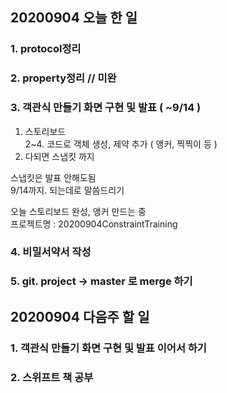## 20200904 오늘 한 일
### 1. protocol정리

### 2. property정리 // 미완

### 3. 객관식 만들기 화면 구현 및 발표 ( ~9/14 )
1. 스토리보드  
2~4. 코드로 객체 생성, 제약 추가 ( 앵커, 찍찍이 등 )  
5. 다되면 스냅킷 까지  

스냅킷은 발표 안해도됨  
9/14까지. 되는데로 말씀드리기  

오늘 스토리보드 완성, 앵커 만드는 중  
프로젝트명 : 20200904ConstraintTraining  

### 4. 비밀서약서 작성

### 5. git. project -> master 로 merge 하기

## 20200904 다음주 할 일
### 1. 객관식 만들기 화면 구현 및 발표 이어서 하기

### 2. 스위프트 책 공부
